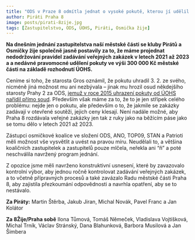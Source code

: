 ```yaml
---
title: "ODS v Praze 8 odmítla jednat o vysoké pokutě, kterou jí udělil antimonopolní úřad. Není nám to jedno, vzkazuje opozice"
author: Piráti Praha 8
image: posts/pirati-8zije.jpg
tags: [Zastupitelstvo, ODS, ÚOHS, Piráti, Osmička žije]
---
```


**Na dnešním jednání zastupitelstva naší městské části se kluby Pirátů a Osmičky žije společně jasně postavily za to, že máme projednat nedodržování pravidel zadávání veřejných zakázek v letech 2021 až 2023 a a nedávné pravomocné udělení pokuty ve výši 300 000 Kč městské části na základě rozhodnutí ÚOHS.**

Ceníme si toho, že starosta Gros oznámil, že pokutu uhradil 3. 2. ze svého, nicméně jiná možnost mu ani nezbývala – jinak mu hrozil osud někdejšího starosty Prahy 2 za ODS, [jemuž v roce 2015 uhrazení pokuty od ÚOHS nařídil přímo soud](https://zpravy.aktualne.cz/domaci/prvni-starosta-ma-platit-za-zmanipulovanou-zakazku/r~2ece6c40353a11e595f70025900fea04/). Především však máme za to, že to je jen střípek celého problému: nejde jen o pokutu, ale především o to, že jakmile se zakázky zadávají v otevřené soutěži, jejich ceny klesají. Není nadále možné, aby Praha 8 rozdávala veřejné zakázky jen tak z ruky jako na běžícím páse jako se tomu dělo v letech 2021 až 2023. 

Zástupci osmičkové koalice ve složení ODS, ANO, TOP09, STAN a Patrioti měli možnost vše vysvětlit a uvést na pravou míru. Neudělali to, a většina koaličních zastupitelek a zastupitelů pouze mlčela, neřekla ani “ň” a poté neschválila navržený program jednání. 

Z opozice jsme měli navrženo konstruktivní usnesení, které by zavazovalo kontrolní výbor, aby jednou ročně kontrolovat zadávání veřejných zakázek, a to včetně přípravných procesů a také zavázalo Radu městské části Praha 8, aby zajistila přezkoumání odpovědnosti a navrhla opatření, aby se to nestávalo. 

**Za Piráty:**
Martin Štěrba, Jakub Jiran, Michal Novák, Pavel Franc a Jan Kolátor

**Za 8Žije/Praha sobě**
Ilona Tůmová, Tomáš Němeček, Vladislava Vojtíšková, Michal Trník, Václav Stránský, Dana Blahunková, Barbora Musilová a Jan Šimbera



